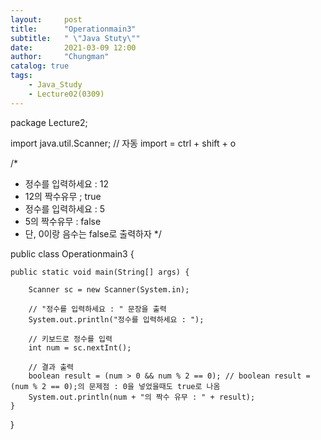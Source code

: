 ```yaml
---
layout:     post
title:      "Operationmain3"
subtitle:   " \"Java Stuty\""
date:       2021-03-09 12:00
author:     "Chungman"
catalog: true
tags:
    - Java_Study
    - Lecture02(0309)
---
```


package Lecture2;

import java.util.Scanner;	// 자동 import = ctrl + shift + o

/*
 * 정수를 입력하세요 : 12
 * 12의 짝수유무 ; true
 * 정수를 입력하세요 : 5
 * 5의 짝수유무 : false
 * 단, 0이랑 음수는 false로 출력하자
 */

public class Operationmain3 {

	public static void main(String[] args) {

		Scanner sc = new Scanner(System.in);
		
		// "정수를 입력하세요 : " 문장을 출력
		System.out.println("정수를 입력하세요 : ");
		
		// 키보드로 정수를 입력
		int num = sc.nextInt();
		
		// 결과 출력
		boolean result = (num > 0 && num % 2 == 0);	// boolean result = (num % 2 == 0);의 문제점 : 0을 넣었을때도 true로 나옴 
		System.out.println(num + "의 짝수 유무 : " + result);
	}

}
